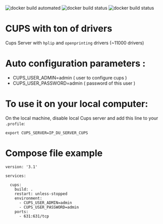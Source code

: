 ![docker build automated](https://img.shields.io/docker/cloud/automated/dotriver/cups)
![docker build status](https://img.shields.io/docker/cloud/build/dotriver/cups)
![docker build status](https://img.shields.io/docker/pulls/dotriver/cups)

# CUPS with ton of drivers

Cups Server with `hplip` and `openprinting` drivers (~11000 drivers)

# Auto configuration parameters :

- CUPS_USER_ADMIN=admin          ( user to configure cups )
- CUPS_USER_PASSWORD=admin       ( password of this user )

# To use it on your local computer:

On the local machine, disable local Cups server and add this line to your `.profile`:
```
export CUPS_SERVER=IP_DU_SERVER_CUPS
```

# Compose file example

```
version: '3.1'

services:

  cups:
    build: .
    restart: unless-stopped
    environment:
      - CUPS_USER_ADMIN=admin
      - CUPS_USER_PASSWORD=admin
    ports:
      - 631:631/tcp
```